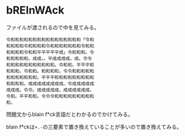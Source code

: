 # bREInWAck

ファイルが渡されるので中を見てみる。

```
令和和和和和和和和和和和和和和和和「令和
和和和和令和和和和令和和和和和和和令和和
和和和和令和和平平平平平成」令和和和。令
和和和和和。成成。。平成成成成。成。令令
和和和和和和和和和和和。令和和。平平平和
和和和。令和和。和和和和。令令和和和和和
和和和和和和和。平平平和和和和和和和和和
和和和和。成成成成成成成成。令成成成成成
成成成。令令。成成成成成。成成成成成成。
令和。平平和和。令令令和和和和和和和和和
和。

```

問題文からblain f*ck言語だとわかるのでかけてみる。

blain f*ckは`+.-`の三要素で置き換えていることが多いので置き換えてみる。

